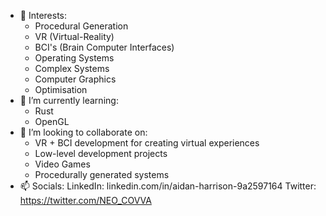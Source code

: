 - 👀 Interests:
  - Procedural Generation
  - VR (Virtual-Reality)
  - BCI's (Brain Computer Interfaces)
  - Operating Systems
  - Complex Systems
  - Computer Graphics
  - Optimisation
- 🌱 I’m currently learning:
  - Rust
  - OpenGL
- 💞️ I’m looking to collaborate on:
  - VR + BCI development for creating virtual experiences
  - Low-level development projects
  - Video Games
  - Procedurally generated systems
- 📫 Socials:
  LinkedIn: linkedin.com/in/aidan-harrison-9a2597164
  Twitter: https://twitter.com/NEO_COVVA

